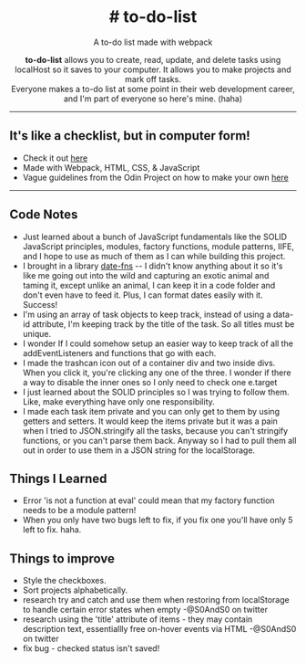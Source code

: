 <h1 align='center'>
# to-do-list
  </h1>

<p align='center'>
A to-do list made with webpack
</p>

<p align='center'>
  <strong>to-do-list</strong> allows you to create, read, update, and delete tasks using localHost so it saves to your computer. It allows you to make projects and mark off tasks.
  <br>
  Everyone makes a to-do list at some point in their web development career, and I'm part of everyone so here's mine. (haha)
</p>

<hr>

## It's like a checklist, but in computer form!

- Check it out [here](https://mbeckdev.github.io/to-do-list/)
- Made with Webpack, HTML, CSS, & JavaScript
- Vague guidelines from the Odin Project on how to make your own [here](https://www.theodinproject.com/paths/full-stack-javascript/courses/javascript/lessons/todo-list)

<hr>

## Code Notes

- Just learned about a bunch of JavaScript fundamentals like the SOLID JavaScript principles, modules, factory functions, module patterns, IIFE, and I hope to use as much of them as I can while building this project.
- I brought in a library [date-fns](https://date-fns.org/) -- I didn't know anything about it so it's like me going out into the wild and capturing an exotic animal and taming it, except unlike an animal, I can keep it in a code folder and don't even have to feed it. Plus, I can format dates easily with it. Success!
- I'm using an array of task objects to keep track, instead of using a data-id attribute, I'm keeping track by the title of the task. So all titles must be unique.
- I wonder If I could somehow setup an easier way to keep track of all the addEventListeners and functions that go with each.
- I made the trashcan icon out of a container div and two inside divs. When you click it, you're clicking any one of the three. I wonder if there a way to disable the inner ones so I only need to check one e.target
- I just learned about the SOLID principles so I was trying to follow them. Like, make everything have only one responsibility.
- I made each task item private and you can only get to them by using getters and setters. It would keep the items private but it was a pain when I tried to JSON.stringify all the tasks, because you can't stringify functions, or you can't parse them back. Anyway so I had to pull them all out in order to use them in a JSON string for the localStorage.

## Things I Learned

- Error 'is not a function at eval' could mean that my factory function needs to be a module pattern!
- When you only have two bugs left to fix, if you fix one you'll have only 5 left to fix. haha.

## Things to improve

- Style the checkboxes.
- Sort projects alphabetically.
- research try and catch and use them when restoring from localStorage to handle certain error states when empty -@S0AndS0 on twitter
- research using the 'title' attribute of items - they may contain description text, essentiallly free on-hover events via HTML -@S0AndS0 on twitter
- fix bug - checked status isn't saved!

